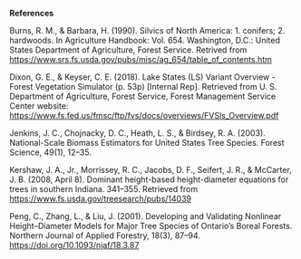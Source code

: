 **References**

Burns, R. M., & Barbara, H. (1990). Silvics of North America: 1. conifers; 2. hardwoods. In Agriculture Handbook: Vol. 654. Washington, D.C.: United States Department of Agriculture, Forest Service. Retrived from https://www.srs.fs.usda.gov/pubs/misc/ag_654/table_of_contents.htm

Dixon, G. E., & Keyser, C. E. (2018). Lake States (LS) Variant Overview - Forest Vegetation Simulator (p. 53p) [Internal Rep]. Retrieved from U. S. Department of Agriculture, Forest Service, Forest Management Service Center website: https://www.fs.fed.us/fmsc/ftp/fvs/docs/overviews/FVSls_Overview.pdf

Jenkins, J. C., Chojnacky, D. C., Heath, L. S., & Birdsey, R. A. (2003). National-Scale Biomass Estimators for United States Tree Species. Forest Science, 49(1), 12–35.

Kershaw, J. A., Jr., Morrissey, R. C., Jacobs, D. F., Seifert, J. R., & McCarter, J. B. (2008, April 8). Dominant height-based height-diameter equations for trees in southern Indiana. 341–355. Retrieved from https://www.fs.usda.gov/treesearch/pubs/14039

Peng, C., Zhang, L., & Liu, J. (2001). Developing and Validating Nonlinear Height–Diameter Models for Major Tree Species of Ontario’s Boreal Forests. Northern Journal of Applied Forestry, 18(3), 87–94. https://doi.org/10.1093/njaf/18.3.87
